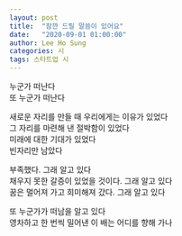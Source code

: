 ```yaml
---
layout: post
title:  "잠깐 드릴 말씀이 있어요"
date:   "2020-09-01 01:00:00"
author: Lee Ho Sung
categories: 시
tags: 스타트업 시
---
```

누군가 떠난다<br>
또 누군가 떠난다

새로운 자리를 만들 때 우리에게는 이유가 있었다<br>
그 자리를 마련해 낸 절박함이 있었다<br>
미래에 대한 기대가 있었다<br>
빈자리만 남았다

부족했다. 그래 알고 있다<br>
채우지 못한 갈증이 있었을 것이다. 그래 알고 있다<br>
꿈은 멀어져 가고 희미해져 갔다. 그래 알고 있다

또 누군가가 떠남을 알고 있다<br>
영차하고 한 번씩 밀어낸 이 배는 어디를 향해 가나
